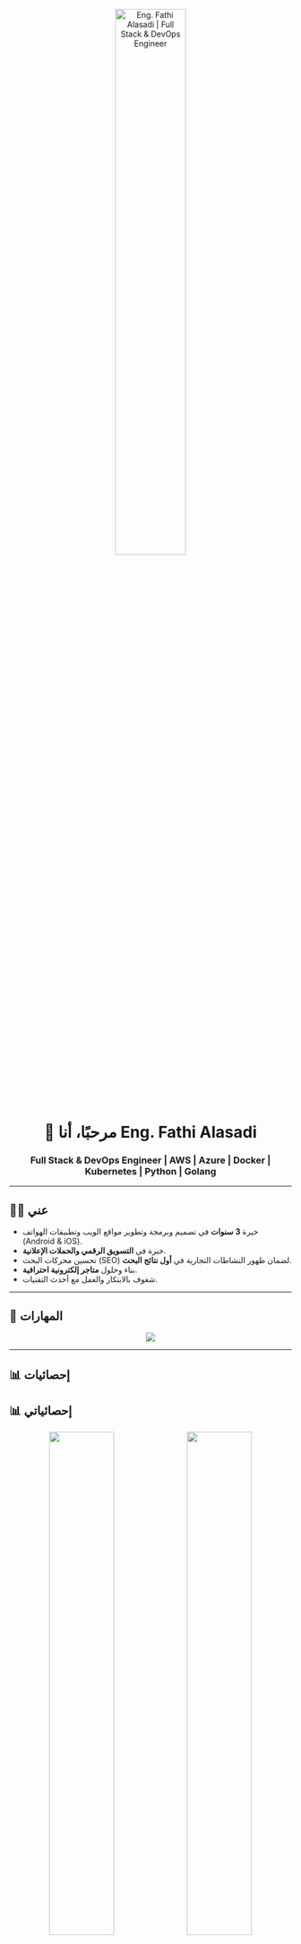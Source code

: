 <!-- Banner -->
<p align="center">
  <img src="c132c84b-80d7-4b1f-bf33-56b2a05bb75c.png" alt="Eng. Fathi Alasadi | Full Stack & DevOps Engineer" width="50%" />
</p>

<h1 align="center">👋 مرحبًا، أنا Eng. Fathi Alasadi</h1>
<h3 align="center">Full Stack & DevOps Engineer | AWS | Azure | Docker | Kubernetes | Python | Golang</h3>

---

## 👨‍💻 عني
- خبرة **3 سنوات** في تصميم وبرمجة وتطوير مواقع الويب وتطبيقات الهواتف (Android & iOS).
- خبرة في **التسويق الرقمي والحملات الإعلانية**.
- تحسين محركات البحث (SEO) لضمان ظهور النشاطات التجارية في **أول نتائج البحث**.
- بناء وحلول **متاجر إلكترونية احترافية**.
- شغوف بالابتكار والعمل مع أحدث التقنيات.

---

## 🚀 المهارات
<p align="center">
  <img src="https://skillicons.dev/icons?i=aws,azure,docker,kubernetes,python,golang,html,css,js,react,flutter,androidstudio,git,github" />
</p>

---

## 📊 إحصائيات
## 📊 إحصائياتي

<p align="center">
  <img src="https://github-readme-stats.vercel.app/api?username=FathiAlasadi&show_icons=true&theme=radical&count_private=true&hide_border=true&include_all_commits=true&custom_title=Eng.%20Fathi%20Alasadi%20Stats" width="48%"/>
  <img src="https://github-readme-streak-stats.herokuapp.com?user=FathiAlasadi&theme=radical&hide_border=true" width="48%"/>
</p>  

<!-- أرقام مخصصة -->
<p align="center">
  <img src="https://img.shields.io/badge/Repositories-50+-blueviolet?style=for-the-badge&logo=github" />
  <img src="https://img.shields.io/badge/Followers-50+-brightgreen?style=for-the-badge&logo=github" />
  <img src="https://img.shields.io/badge/Contributions-50+-orange?style=for-the-badge&logo=github" />
  <img src="https://img.shields.io/badge/Projects-50+-ff69b4?style=for-the-badge&logo=gitlab" />
</p>

<p align="center">
  <img src="https://github-readme-activity-graph.vercel.app/graph?username=FathiAlasadi&bg_color=0D1117&color=58a6ff&line=00FF00&point=FFFFFF&area=true&hide_border=true" alt="Contribution Graph" />
</p>



<!-- تقييم بالنجوم -->
<p align="center">
  <b>⭐ التقييم: 50 / 50 ⭐</b><br>
  <img src="https://img.shields.io/badge/★★★★★-50%2F50-yellow?style=for-the-badge" />
</p>

---

## 🏆 إنجازاتي
- ⭐ **50+ مشروع** مكتمل بنجاح.
- 💼 خبرة عملية في شركات تقنية ومشاريع حرة.
- 📈 ساعدت أنشطة تجارية على النمو والوصول إلى آلاف العملاء.

---

## 🌐 تواصل معي
<p align="center">
  <a href="https://wa.me/967775334220" target="_blank">
    <img src="https://img.icons8.com/color/48/000000/whatsapp--v1.png"/>
  </a>
  <a href="mailto:fathi.developer.one@gmail.com" target="_blank">
    <img src="https://img.icons8.com/color/48/000000/gmail--v1.png"/>
  </a>
  <a href="https://www.linkedin.com/in/eng-fathi-ahmed-2a9240257" target="_blank">
    <img src="https://img.icons8.com/color/48/000000/linkedin.png"/>
  </a>
  <a href="https://magic.ly/Plus_One_Tech" target="_blank">
    <img src="https://img.icons8.com/external-tal-revivo-color-tal-revivo/48/null/external-website-landing-page-for-homepage-basic-pack-color-tal-revivo.png"/>
  </a>
  <a href="https://preview--plus-one-showcase-studio.lovable.app/" target="_blank">
    <img src="https://img.icons8.com/color/48/000000/domain.png"/>
  </a>
</p>

---

## ✨ Plus One Tech
<p align="center">
  <img src="A_logo_for_Plus_One_Tech_is_digitally_displayed_in.png" alt="Plus One Tech Logo" width="60%" />
</p>
<p align="center">
  <b>Plus One Tech | تطوير مواقع وتطبيقات احترافية</b><br>
  🌍 مواقع + 📱 تطبيقات + 🛒 متاجر إلكترونية
</p>

---
